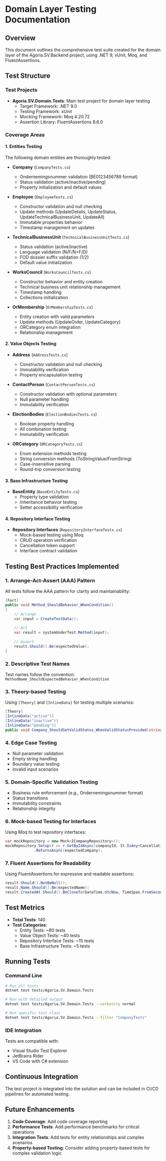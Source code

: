 # Domain Layer Testing Documentation

## Overview
This document outlines the comprehensive test suite created for the domain layer of the Agoria.SV.Backend project, using .NET 9, xUnit, Moq, and FluentAssertions.

## Test Structure

### Test Projects
- **Agoria.SV.Domain.Tests**: Main test project for domain layer testing
  - Target Framework: .NET 9.0
  - Testing Framework: xUnit
  - Mocking Framework: Moq 4.20.72
  - Assertion Library: FluentAssertions 8.6.0

### Coverage Areas

#### 1. Entities Testing
The following domain entities are thoroughly tested:

- **Company** (`CompanyTests.cs`)
  - Ondernemingsnummer validation (BE0123456789 format)
  - Status validation (active/inactive/pending)
  - Property initialization and default values

- **Employee** (`EmployeeTests.cs`)
  - Constructor validation and null checking
  - Update methods (UpdateDetails, UpdateStatus, UpdateTechnicalBusinessUnit, UpdateAll)
  - Immutable properties behavior
  - Timestamp management on updates

- **TechnicalBusinessUnit** (`TechnicalBusinessUnitTests.cs`)
  - Status validation (active/inactive)
  - Language validation (N/F/N+F/D)
  - FOD dossier suffix validation (1/2)
  - Default value initialization

- **WorksCouncil** (`WorksCouncilTests.cs`)
  - Constructor behavior and entity creation
  - Technical business unit relationship management
  - Timestamp handling
  - Collections initialization

- **OrMembership** (`OrMembershipTests.cs`)
  - Entity creation with valid parameters
  - Update methods (UpdateOrder, UpdateCategory)
  - ORCategory enum integration
  - Relationship management

#### 2. Value Objects Testing

- **Address** (`AddressTests.cs`)
  - Constructor validation and null checking
  - Immutability verification
  - Property encapsulation testing

- **ContactPerson** (`ContactPersonTests.cs`)
  - Constructor validation with optional parameters
  - Null parameter handling
  - Immutability verification

- **ElectionBodies** (`ElectionBodiesTests.cs`)
  - Boolean property handling
  - All combination testing
  - Immutability verification

- **ORCategory** (`ORCategoryTests.cs`)
  - Enum extension methods testing
  - String conversion methods (ToStringValue/FromString)
  - Case-insensitive parsing
  - Round-trip conversion testing

#### 3. Base Infrastructure Testing

- **BaseEntity** (`BaseEntityTests.cs`)
  - Property type validation
  - Inheritance behavior testing
  - Setter accessibility verification

#### 4. Repository Interface Testing

- **Repository Interfaces** (`RepositoryInterfaceTests.cs`)
  - Mock-based testing using Moq
  - CRUD operation verification
  - Cancellation token support
  - Interface contract validation

## Testing Best Practices Implemented

### 1. Arrange-Act-Assert (AAA) Pattern
All tests follow the AAA pattern for clarity and maintainability:
```csharp
[Fact]
public void Method_ShouldBehavior_WhenCondition()
{
    // Arrange
    var input = CreateTestData();
    
    // Act
    var result = systemUnderTest.Method(input);
    
    // Assert
    result.Should().Be(expectedValue);
}
```

### 2. Descriptive Test Names
Test names follow the convention: `MethodName_ShouldExpectedBehavior_WhenCondition`

### 3. Theory-based Testing
Using `[Theory]` and `[InlineData]` for testing multiple scenarios:
```csharp
[Theory]
[InlineData("active")]
[InlineData("inactive")]
[InlineData("pending")]
public void Company_ShouldSetValidStatus_WhenValidStatusProvided(string validStatus)
```

### 4. Edge Case Testing
- Null parameter validation
- Empty string handling
- Boundary value testing
- Invalid input scenarios

### 5. Domain-Specific Validation Testing
- Business rule enforcement (e.g., Ondernemingsnummer format)
- Status transitions
- Immutability constraints
- Relationship integrity

### 6. Mock-based Testing for Interfaces
Using Moq to test repository interfaces:
```csharp
var mockRepository = new Mock<ICompanyRepository>();
mockRepository.Setup(r => r.GetByIdAsync(companyId, It.IsAny<CancellationToken>()))
             .ReturnsAsync(expectedCompany);
```

### 7. Fluent Assertions for Readability
Using FluentAssertions for expressive and readable assertions:
```csharp
result.Should().NotBeNull();
result.Name.Should().Be(expectedName);
result.CreatedAt.Should().BeCloseTo(DateTime.UtcNow, TimeSpan.FromSeconds(1));
```

## Test Metrics
- **Total Tests**: 140
- **Test Categories**:
  - Entity Tests: ~80 tests
  - Value Object Tests: ~40 tests
  - Repository Interface Tests: ~15 tests
  - Base Infrastructure Tests: ~5 tests

## Running Tests

### Command Line
```bash
# Run all tests
dotnet test tests/Agoria.SV.Domain.Tests

# Run with detailed output
dotnet test tests/Agoria.SV.Domain.Tests --verbosity normal

# Run specific test class
dotnet test tests/Agoria.SV.Domain.Tests --filter "CompanyTests"
```

### IDE Integration
Tests are compatible with:
- Visual Studio Test Explorer
- JetBrains Rider
- VS Code with C# extension

## Continuous Integration
The test project is integrated into the solution and can be included in CI/CD pipelines for automated testing.

## Future Enhancements
1. **Code Coverage**: Add code coverage reporting
2. **Performance Tests**: Add performance benchmarks for critical operations
3. **Integration Tests**: Add tests for entity relationships and complex scenarios
4. **Property-based Testing**: Consider adding property-based tests for complex validation logic